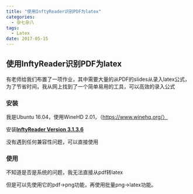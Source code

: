 ```yaml
---
title: "使用InftyReader识别PDF为latex"
categories:
  - 杂七杂八
tags:
  - Latex
date: 2017-05-15
---
```


##  使用InftyReader识别PDF为latex

有老师给我们布置了一项作业，其中需要大量的从PDF的slides从录入latex公式，为了节省时间，我从网上找到了一个简单易用的工具，可以高效的录入公式

### 安装

我是Ubuntu 16.04，使用WineHD 2.01，（https://www.winehq.org/）

安装[**InftyReader Version 3.1.3.6**](http://inftyreader.org/InftyReaderE3136_IDEAL.zip)

没有遇到任何兼容性问题，可以直接使用

### 使用

不知道是否是系统的问题，我无法直接从pdf转latex

但是可以先使用它的pdf->png功能，再使用批量png->latex功能。
